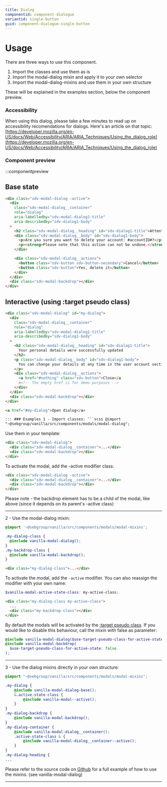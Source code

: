 ```yaml
---
title: Dialog
componentid: component-dialogue
variantid: single-button
guid: component-dialogue-single-button
---
```


# Usage

There are three ways to use this component.

1. Import the classes and use them as is
2. Import the modal-dialog mixin and apply it to your own selector
3. Import the modal-dialog-mixins and use them in your own structure

These will be explained in the examples section, below the component preview.

### Accessibility

When using this dialog, please take a few minutes to read up on accessibility recomendations for dialogs. Here's an article on that topic: [https://developer.mozilla.org/en-US/docs/Web/Accessibility/ARIA/ARIA_Techniques/Using_the_dialog_role](https://developer.mozilla.org/en-US/docs/Web/Accessibility/ARIA/ARIA_Techniques/Using_the_dialog_role)

### Component preview

:::componentpreview

## Base state

```html
<div class="sdv-modal-dialog -active">
  <div
    class="sdv-modal-dialog__container"
    role="dialog"
    aria-labelledby="sdv-modal-dialog1-title"
    aria-describedby="sdv-dialog1-body"
  >
    <h2 class="sdv-modal-dialog__heading" id="sdv-dialog1-title">Attention</h2>
    <div class="sdv-modal-dialog__body" id="sdv-dialog1-body">
      <p>Are you sure you want to delete your account: #accountID#?</p>
      <p><strong>Please note that this action can not be undone.</strong></p>
    </div>

    <div class="sdv-modal-dialog__actions">
      <button class="sdv-button sdv-button-secondary">Cancel</button>
      <button class="sdv-button">Yes, delete it</button>
    </div>
  </div>
  <div class="sdv-modal-backdrop"></div>
</div>
```

## Interactive (using :target pseudo class)

````html
<div class="sdv-modal-dialog" id="my-dialog">
  <div
    class="sdv-modal-dialog__container"
    role="dialog"
    aria-labelledby="sdv-modal-dialog1-title"
    aria-describedby="sdv-dialog1-body"
  >
    <h2 class="sdv-modal-dialog__heading" id="sdv-dialog1-title">
      Your personal details were successfully updated
    </h2>
    <p class="sdv-modal-dialog__body" id="sdv-dialog1-body">
      You can change your details at any time in the user account section.
    </p>
    <div class="sdv-modal-dialog__actions">
      <a href="#nothing" class="sdv-button">Close</a
      ><!-- The empty href is for demo purposes -->
    </div>
  </div>
  <div class="sdv-modal-backdrop"></div>
</div>

<a href="#my-dialog">Open dialog</a>

::: ### Examples 1 - Import classes: ```scss @import
"~@sebgroup/vanilla/src/components/modals/modal-dialog";
````

Use them in your template:

```html
<div class="sdv-modal-dialog">
  <div class="sdv-modal-dialog__container">...</div>
  <div class="sdv-modal-backdrop"></div>
</div>
```

To activate the modal, add the -active modifier class:

```html
<div class="sdv-modal-dialog -active">
  <div class="sdv-modal-dialog__container">...</div>
  <div class="sdv-modal-backdrop"></div>
</div>
```

Please note - the backdrop element has to be a child of the modal, like above (since it depends on its parent's -active class)

---

2 - Use the modal-dialog mixin:

```scss
@import '~@sebgroup/vanilla/src/components/modals/modal-mixins';

.my-dialog-class {
  @include vanilla-modal-dialog();
}
.my-backdrop-class {
  @include vanilla-modal-backdrop();
}
```

```html
<div class="my-dialog-class">...</div>
```

To activate the modal, add the `-active` modifier. You can also reassign the modifier with your own name:

```scss
$vanilla-modal-active-state-class: my-active-class;
```

```html
<div class="my-dialog-class my-active-class">
  ...
  <div class="my-backdrop-class"></div>
</div>
```

By default the modals will be activated by the [:target pseudo class](https://developer.mozilla.org/en-US/docs/Web/CSS/:target).
If you would like to disable this behaviour, call the mixin with false as parameter:

```scss
@include vanilla-modal-dialog($use-target-pseudo-class-for-active-state: false);
@include vanilla-modal-backdrop(
  $use-target-pseudo-class-for-active-state: false
);
```

---

3 - Use the dialog mixins directly in your own structure:

```scss
@import "~@sebgroup/vanilla/src/components/modals/modal-mixins";

.my-dialog {
    @include vanilla-modal-dialog-base();
    &.active-state-class {
        @include vanilla-modal--active();
    }
}
.my-dialog-backdrop {
    @include vanilla-modal-backdrop();
}
.my-dialog-container {
    @include vanilla-modal-dialog__container();
    .active-state-class & {
        @include vanilla-modal-dialog__container--active();
    }
}
.my-dialog-heading {
...
```

Please refer to the source code on [Github](https://github.com/sebgroup/vanilla-pattern-library/blob/master/src/components/modals/_modal-dialog-mixins.scss) for a full example of how to use the mixins. (see vanilla-modal-dialog)

---
